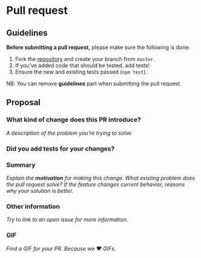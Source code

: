 # Pull request

## Guidelines

**Before submitting a pull request,** please make sure the following is done:

1. Fork the [repository](https://github.com/iGitScor/webpack-filesystem-plugin) and create your branch from `master`.
2. If you've added code that should be tested, add tests!
3. Ensure the new and existing tests passed (`npm test`).

NB: You can remove **guidelines** part when submitting the pull request.

## Proposal

### What kind of change does this PR introduce?
_A description of the problem you're trying to solve_

### Did you add tests for your changes?

### Summary
_Explain the **motivation** for making this change. What existing problem does the pull request solve?_
_If the feature changes current behavior, reasons why your solution is better._

### Other information
_Try to link to an open issue for more information._

### GIF
_Find a GIF for your PR. Because we :heart: GIFs._
